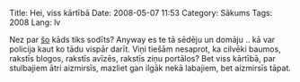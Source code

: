 Title: Hei, viss kārtībā
Date: 2008-05-07 11:53
Category: Sākums
Tags: 2008
Lang: lv

Nez par [šo](http://etc.blogiem.lv/2008/05/02/14924.html) kāds tiks sodīts? Anyway es te tā sēdēju un domāju .. kā var policija kaut ko tādu vispār darīt. Viņi tiešām nesaprot, ka cilvēki baumos, rakstīs blogos, rakstīs avīzēs, rakstīs ziņu portālos? Bet viss kārtībā, par stulbajiem ātri aizmirsīs, mazliet gan ilgāk nekā labajiem, bet aizmirsīs tāpat.
